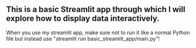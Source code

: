 ## This is a basic Streamlit app through which I will explore how to display data interactively.   
When you use my streamlit app, make sure not to run it like a normal Python file but instead use "streamlit run basic_streamlit_app/main.py"!
